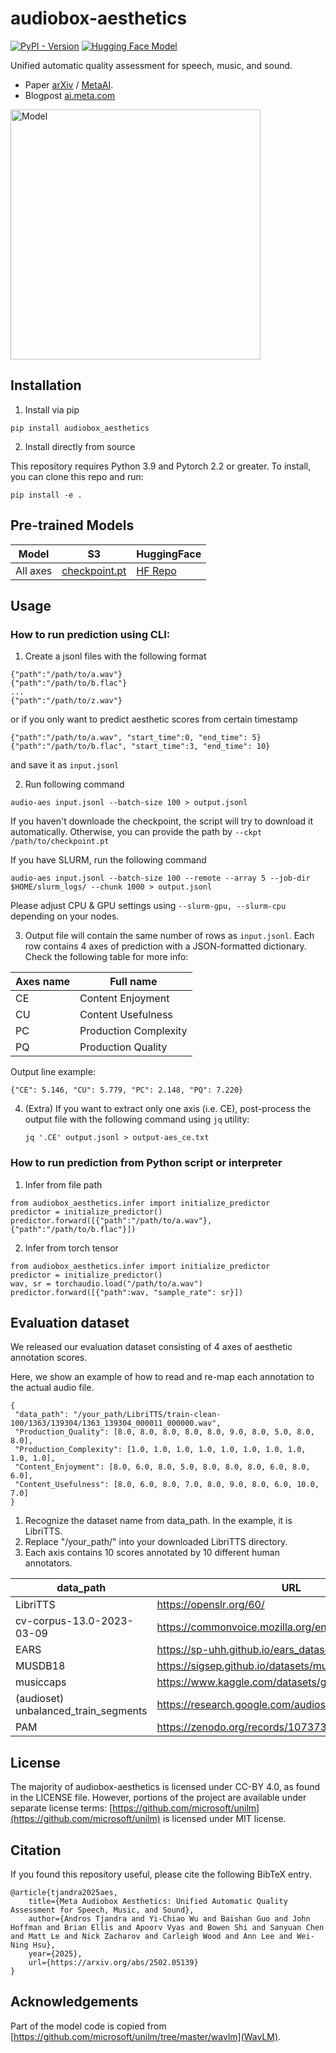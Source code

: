 # audiobox-aesthetics

[![PyPI - Version](https://img.shields.io/pypi/v/audiobox-aesthetics)](https://pypi.org/project/audiobox-aesthetics/) [![Hugging Face Model](https://img.shields.io/badge/%F0%9F%A4%97%20Hugging%20Face-Model-blue)](https://huggingface.co/facebook/audiobox-aesthetics)

Unified automatic quality assessment for speech, music, and sound.

* Paper [arXiv](https://arxiv.org/abs/2502.05139) / [MetaAI](https://ai.meta.com/research/publications/meta-audiobox-aesthetics-unified-automatic-quality-assessment-for-speech-music-and-sound/).
* Blogpost [ai.meta.com](https://ai.meta.com/blog/machine-intelligence-research-new-models/)

<img src="assets/aes_model.png" alt="Model" height="400px">

## Installation

1. Install via pip
 ```
 pip install audiobox_aesthetics
 ```

2. Install directly from source

 This repository requires Python 3.9 and Pytorch 2.2 or greater. To install, you can clone this repo and run:
 ```
 pip install -e .
 ```

## Pre-trained Models

Model | S3 | HuggingFace
|---|---|---|
All axes | [checkpoint.pt](https://dl.fbaipublicfiles.com/audiobox-aesthetics/checkpoint.pt) | [HF Repo](https://huggingface.co/facebook/audiobox-aesthetics)

## Usage

### How to run prediction using CLI:

1. Create a jsonl files with the following format
 ```
 {"path":"/path/to/a.wav"}
 {"path":"/path/to/b.flac"}
 ...
 {"path":"/path/to/z.wav"}
 ```
 or if you only want to predict aesthetic scores from certain timestamp
 ```
 {"path":"/path/to/a.wav", "start_time":0, "end_time": 5}
 {"path":"/path/to/b.flac", "start_time":3, "end_time": 10}
 ```
 and save it as `input.jsonl`

2. Run following command
 ```
 audio-aes input.jsonl --batch-size 100 > output.jsonl
 ```
 If you haven't downloade the checkpoint, the script will try to download it automatically. Otherwise, you can provide the path by `--ckpt /path/to/checkpoint.pt`

 If you have SLURM, run the following command
 ```
 audio-aes input.jsonl --batch-size 100 --remote --array 5 --job-dir $HOME/slurm_logs/ --chunk 1000 > output.jsonl
 ```
 Please adjust CPU & GPU settings using `--slurm-gpu, --slurm-cpu` depending on your nodes.


3. Output file will contain the same number of rows as `input.jsonl`. Each row contains 4 axes of prediction with a JSON-formatted dictionary. Check the following table for more info:
 
 Axes name | Full name
 |---|---|
 CE | Content Enjoyment
 CU | Content Usefulness
 PC | Production Complexity
 PQ | Production Quality
    
 Output line example:
 ```
 {"CE": 5.146, "CU": 5.779, "PC": 2.148, "PQ": 7.220}
 ```

4. (Extra) If you want to extract only one axis (i.e. CE), post-process the output file with the following command using `jq` utility: 
    
    ```jq '.CE' output.jsonl > output-aes_ce.txt```


### How to run prediction from Python script or interpreter

1. Infer from file path
```
from audiobox_aesthetics.infer import initialize_predictor
predictor = initialize_predictor()
predictor.forward([{"path":"/path/to/a.wav"}, {"path":"/path/to/b.flac"}])
```

2. Infer from torch tensor
```
from audiobox_aesthetics.infer import initialize_predictor
predictor = initialize_predictor()
wav, sr = torchaudio.load("/path/to/a.wav")
predictor.forward([{"path":wav, "sample_rate": sr}])
```

## Evaluation dataset
We released our evaluation dataset consisting of 4 axes of aesthetic annotation scores. 

Here, we show an example of how to read and re-map each annotation to the actual audio file.
```
{
 "data_path": "/your_path/LibriTTS/train-clean-100/1363/139304/1363_139304_000011_000000.wav", 
 "Production_Quality": [8.0, 8.0, 8.0, 8.0, 8.0, 9.0, 8.0, 5.0, 8.0, 8.0], 
 "Production_Complexity": [1.0, 1.0, 1.0, 1.0, 1.0, 1.0, 1.0, 1.0, 1.0, 1.0], 
 "Content_Enjoyment": [8.0, 6.0, 8.0, 5.0, 8.0, 8.0, 8.0, 6.0, 8.0, 6.0], 
 "Content_Usefulness": [8.0, 6.0, 8.0, 7.0, 8.0, 9.0, 8.0, 6.0, 10.0, 7.0]
}
```
1. Recognize the dataset name from data_path. In the example, it is LibriTTS.
2. Replace "/your_path/" into your downloaded LibriTTS directory. 
3. Each axis contains 10 scores annotated by 10 different human annotators.

data_path | URL
|---|---|
LibriTTS |  https://openslr.org/60/
cv-corpus-13.0-2023-03-09 | https://commonvoice.mozilla.org/en/datasets
EARS | https://sp-uhh.github.io/ears_dataset/
MUSDB18 | https://sigsep.github.io/datasets/musdb.html
musiccaps | https://www.kaggle.com/datasets/googleai/musiccaps
(audioset) unbalanced_train_segments | https://research.google.com/audioset/dataset/index.html 
PAM | https://zenodo.org/records/10737388

## License
The majority of audiobox-aesthetics is licensed under CC-BY 4.0, as found in the LICENSE file.
However, portions of the project are available under separate license terms: [https://github.com/microsoft/unilm](https://github.com/microsoft/unilm) is licensed under MIT license.

## Citation
If you found this repository useful, please cite the following BibTeX entry.

```
@article{tjandra2025aes,
    title={Meta Audiobox Aesthetics: Unified Automatic Quality Assessment for Speech, Music, and Sound},
    author={Andros Tjandra and Yi-Chiao Wu and Baishan Guo and John Hoffman and Brian Ellis and Apoorv Vyas and Bowen Shi and Sanyuan Chen and Matt Le and Nick Zacharov and Carleigh Wood and Ann Lee and Wei-Ning Hsu},
    year={2025},
    url={https://arxiv.org/abs/2502.05139}
}
```

## Acknowledgements
Part of the model code is copied from [https://github.com/microsoft/unilm/tree/master/wavlm](WavLM).

